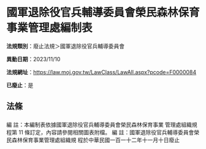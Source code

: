 # 國軍退除役官兵輔導委員會榮民森林保育事業管理處編制表

**法規類別**：廢止法規＞國軍退除役官兵輔導委員會

**異動日期**：2023/11/10  

**法規網址**：https://law.moj.gov.tw/LawClass/LawAll.aspx?pcode=F0000084

**已廢止**：是



## 法條
##### 
編      註：本編制表依據國軍退除役官兵輔導委員會榮民森林保育事業
            管理處組織規程第 11 條訂定，內容請參閱相關圖表附檔。
編      註：國軍退除役官兵輔導委員會榮民森林保育事業管理處組織規
            程於中華民國一百一十二年十一月十日廢止



